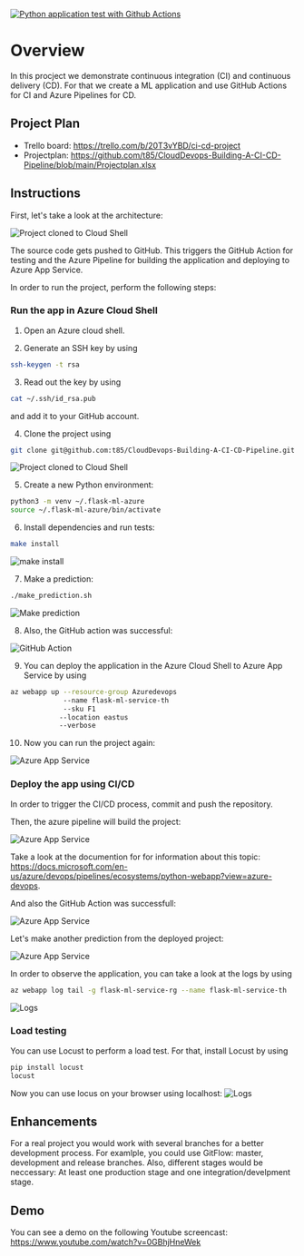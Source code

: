 [![Python application test with Github Actions](https://github.com/thom/azure-ci-cd-pipeline/actions/workflows/pythonapp.yml/badge.svg)](https://github.com/thom/azure-ci-cd-pipeline/actions/workflows/pythonapp.yml)


# Overview

In this procject we demonstrate continuous integration (CI) and continuous delivery (CD). For that we create a ML application and use GitHub Actions for CI and Azure Pipelines for CD.

## Project Plan

* Trello board: https://trello.com/b/20T3vYBD/ci-cd-project
* Projectplan: https://github.com/t85/CloudDevops-Building-A-CI-CD-Pipeline/blob/main/Projectplan.xlsx

## Instructions

First, let's take a look at the architecture:

![Project cloned to Cloud Shell](Screenshots/10-Architecture.png)

The source code gets pushed to GitHub. This triggers the GitHub Action for testing and the Azure Pipeline for building the application and deploying to Azure App Service.

In order to run the project, perform the following steps:

### Run the app in Azure Cloud Shell
1. Open an Azure cloud shell.

2. Generate an SSH key by using
```bash
ssh-keygen -t rsa
```

3. Read out the key by using
```bash
cat ~/.ssh/id_rsa.pub
```
and add it to your GitHub account.

4. Clone the project using
```bash
git clone git@github.com:t85/CloudDevops-Building-A-CI-CD-Pipeline.git
```
![Project cloned to Cloud Shell](Screenshots/01-Screenshot-Project-Cloned-Into-Cloud-Shell.png)

5. Create a new Python environment:
```bash
python3 -m venv ~/.flask-ml-azure
source ~/.flask-ml-azure/bin/activate
```

6. Install dependencies and run tests:
```bash
make install
```
![make install](Screenshots/02-Screenshot-Make-All.png)

7. Make a prediction:
```bash
./make_prediction.sh
```
![Make prediction](Screenshots/04b-Screenshot-Make-Prediction.png)


8. Also, the GitHub action was successful:

![GitHub Action](Screenshots/03-Screenshot-GitHub-Actions.png)

9. You can deploy the application in the Azure Cloud Shell to Azure App Service by using
```bash
az webapp up --resource-group Azuredevops 
             --name flask-ml-service-th 
             --sku F1
            --location eastus 
            --verbose
```

10. Now you can run the project again:

![Azure App Service](Screenshots/05-Screenshot-Azure-App-Service.png)


### Deploy the app using CI/CD

In order to trigger the CI/CD process, commit and push the repository.

Then, the azure pipeline will build the project:

![Azure App Service](Screenshots/05-Screenshot-Azure-Pipeline.png)

Take a look at the documention for for information about this topic: https://docs.microsoft.com/en-us/azure/devops/pipelines/ecosystems/python-webapp?view=azure-devops.

And also the GitHub Action was successfull:

![Azure App Service](Screenshots/06-Screenshot-GitHub-Action.png)

Let's make another prediction from the deployed project:

![Azure App Service](Screenshots/07-Prediction-Azure.png)

In order to observe the application, you can take a look at the logs by using

```bash
az webapp log tail -g flask-ml-service-rg --name flask-ml-service-th
```

![Logs](Screenshots/08-Logs.png)

### Load testing

You can use Locust to perform a load test. For that, install Locust by using

```bash
pip install locust
locust
```

Now you can use locus on your browser using localhost:
![Logs](Screenshots/09-locust.png)


## Enhancements

For a real project you would work with several branches for a better development process. For examlple, you could use GitFlow: master, development and release branches.
Also, different stages would be neccessary: At least one production stage and one integration/develpment stage.

## Demo 

You can see a demo on the following Youtube screencast:
https://www.youtube.com/watch?v=0GBhjHneWek
